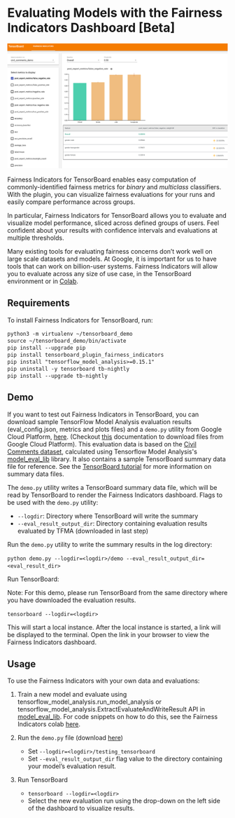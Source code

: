 # Evaluating Models with the Fairness Indicators Dashboard [Beta]

![Fairness Indicators](./images/fairness-indicators.png)

Fairness Indicators for TensorBoard enables easy computation of commonly-identified fairness metrics for _binary_ and _multiclass_ classifiers. With the plugin, you can visualize fairness evaluations for your runs and easily compare performance across groups.

In particular, Fairness Indicators for TensorBoard allows you to evaluate and visualize model performance, sliced across defined groups of users. Feel confident about your results with confidence intervals and evaluations at multiple thresholds.

Many existing tools for evaluating fairness concerns don’t work well on large scale datasets and models. At Google, it is important for us to have tools that can work on billion-user systems. Fairness Indicators will allow you to evaluate across any size of use case, in the TensorBoard environment or in [Colab](https://github.com/tensorflow/fairness-indicators).

## Requirements

To install Fairness Indicators for TensorBoard, run:

```
python3 -m virtualenv ~/tensorboard_demo
source ~/tensorboard_demo/bin/activate
pip install --upgrade pip
pip install tensorboard_plugin_fairness_indicators
pip install "tensorflow_model_analysis>=0.15.1"
pip uninstall -y tensorboard tb-nightly
pip install --upgrade tb-nightly
```

## Demo

If you want to test out Fairness Indicators in TensorBoard, you can download sample TensorFlow Model Analysis evaluation results (eval_config.json, metrics and plots files) and a `demo.py` utility from Google Cloud Platform, [here](https://console.cloud.google.com/storage/browser/tensorboard_plugin_fairness_indicators/). (Checkout [this](https://cloud.google.com/storage/docs/downloading-objects) documentation to download files from Google Cloud Platform). This evaluation data is based on the [Civil Comments dataset](https://www.kaggle.com/c/jigsaw-unintended-bias-in-toxicity-classification), calculated using Tensorflow Model Analysis's [model_eval_lib](https://github.com/tensorflow/model-analysis/blob/master/tensorflow_model_analysis/api/model_eval_lib.py) library. It also contains a sample TensorBoard summary data file for reference. See the [TensorBoard tutorial](https://github.com/tensorflow/tensorboard/blob/master/README.md) for more information on summary data files.

The `demo.py` utility writes a TensorBoard summary data file, which will be read by TensorBoard to render the Fairness Indicators dashboard. Flags to be used with the `demo.py` utility:

- `--logdir`: Directory where TensorBoard will write the summary
- `--eval_result_output_dir`: Directory containing evaluation results evaluated by TFMA (downloaded in last step)

Run the `demo.py` utility to write the summary results in the log directory:

`python demo.py --logdir=<logdir>/demo --eval_result_output_dir=<eval_result_dir>`

Run TensorBoard:

Note: For this demo, please run TensorBoard from the same directory where you have downloaded the evaluation results.

`tensorboard --logdir=<logdir>`

This will start a local instance. After the local instance is started, a link will be displayed to the terminal. Open the link in your browser to view the Fairness Indicators dashboard.

## Usage

To use the Fairness Indicators with your own data and evaluations:

1. Train a new model and evaluate using tensorflow_model_analysis.run_model_analysis or tensorflow_model_analysis.ExtractEvaluateAndWriteResult API in [model_eval_lib](https://github.com/tensorflow/model-analysis/blob/master/tensorflow_model_analysis/api/model_eval_lib.py). For code snippets on how to do this, see the Fairness Indicators colab [here](https://github.com/tensorflow/fairness-indicators).

2. Run the `demo.py` file (download [here](https://console.cloud.google.com/storage/browser/tensorboard_plugin_fairness_indicators/demo))

   - Set `--logdir=<logdir>/testing_tensorboard`
   - Set `--eval_result_output_dir` flag value to the directory containing your model’s evaluation result.

3. Run TensorBoard
   - `tensorboard --logdir=<logdir>`
   - Select the new evaluation run using the drop-down on the left side of the dashboard to visualize results.
